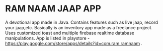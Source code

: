 # RAM NAAM JAAP APP
 A devotional app made in Java. Contains features such as live jaap, record your jaap,etc. Basically is an inventory app made as a freelance project. Uses customized toast and multiple firebase realtime database manipulations. App is listed in playstore - https://play.google.com/store/apps/details?id=com.ram.ramnaam .

